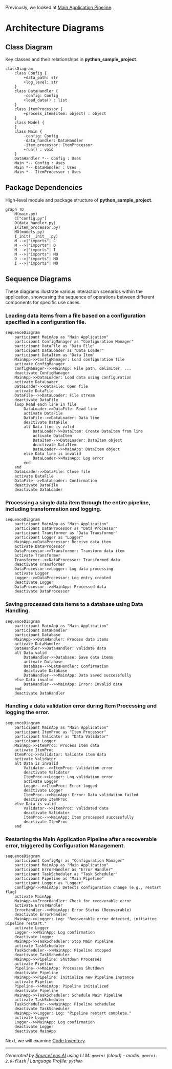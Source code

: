 Previously, we looked at [Main Application Pipeline](06_main-application-pipeline.md).

# Architecture Diagrams
## Class Diagram
Key classes and their relationships in **python_sample_project**.
```mermaid
classDiagram
    class Config {
        +data_path: str
        +log_level: str
    }
    class DataHandler {
        -config: Config
        +load_data() : list
    }
    class ItemProcessor {
        +process_item(item: object) : object
    }
    class Model {
    }
    class Main {
        -config: Config
        -data_handler: DataHandler
        -item_processor: ItemProcessor
        +run() : void
    }
    DataHandler *-- Config : Uses
    Main *-- Config : Uses
    Main *-- DataHandler : Uses
    Main *-- ItemProcessor : Uses
```
## Package Dependencies
High-level module and package structure of **python_sample_project**.
```mermaid
graph TD
    M(main.py)
    C["config.py"]
    D(data_handler.py)
    I(item_processor.py)
    MO(models.py)
    I_init(__init__.py)
    M -->|"imports"| C
    M -->|"imports"| D
    M -->|"imports"| I
    M -->|"imports"| MO
    D -->|"imports"| MO
    I -->|"imports"| MO
```
## Sequence Diagrams
These diagrams illustrate various interaction scenarios within the application, showcasing the sequence of operations between different components for specific use cases.
### Loading data items from a file based on a configuration specified in a configuration file.
```mermaid
sequenceDiagram
    participant MainApp as "Main Application"
    participant ConfigManager as "Configuration Manager"
    participant DataFile as "Data File"
    participant DataLoader as "Data Loader"
    participant DataItem as "Data Item"
    MainApp->>ConfigManager: Load configuration file
    activate ConfigManager
    ConfigManager-->>MainApp: File path, delimiter, ...
    deactivate ConfigManager
    MainApp->>DataLoader: Load data using configuration
    activate DataLoader
    DataLoader->>DataFile: Open file
    activate DataFile
    DataFile-->>DataLoader: File stream
    deactivate DataFile
    loop Read each line in file
        DataLoader->>DataFile: Read line
        activate DataFile
        DataFile-->>DataLoader: Data line
        deactivate DataFile
        alt Data line is valid
            DataLoader->>DataItem: Create DataItem from line
            activate DataItem
            DataItem-->>DataLoader: DataItem object
            deactivate DataItem
            DataLoader-->>MainApp: DataItem object
        else Data line is invalid
            DataLoader->>MainApp: Log error
        end
    end
    DataLoader->>DataFile: Close file
    activate DataFile
    DataFile-->>DataLoader: Confirmation
    deactivate DataFile
    deactivate DataLoader
```
### Processing a single data item through the entire pipeline, including transformation and logging.
```mermaid
sequenceDiagram
    participant MainApp as "Main Application"
    participant DataProcessor as "Data Processor"
    participant Transformer as "Data Transformer"
    participant Logger as "Logger"
    MainApp->>DataProcessor: Receive data item
    activate DataProcessor
    DataProcessor->>Transformer: Transform data item
    activate Transformer
    Transformer-->>DataProcessor: Transformed data
    deactivate Transformer
    DataProcessor->>Logger: Log data processing
    activate Logger
    Logger-->>DataProcessor: Log entry created
    deactivate Logger
    DataProcessor-->>MainApp: Processed data
    deactivate DataProcessor
```
### Saving processed data items to a database using Data Handling.
```mermaid
sequenceDiagram
    participant MainApp as "Main Application"
    participant DataHandler
    participant Database
    MainApp->>DataHandler: Process data items
    activate DataHandler
    DataHandler->>DataHandler: Validate data
    alt Data valid
        DataHandler->>Database: Save data items
        activate Database
        Database-->>DataHandler: Confirmation
        deactivate Database
        DataHandler-->>MainApp: Data saved successfully
    else Data invalid
        DataHandler-->>MainApp: Error: Invalid data
    end
    deactivate DataHandler
```
### Handling a data validation error during Item Processing and logging the error.
```mermaid
sequenceDiagram
    participant MainApp as "Main Application"
    participant ItemProc as "Item Processor"
    participant Validator as "Data Validator"
    participant Logger
    MainApp->>ItemProc: Process item data
    activate ItemProc
    ItemProc->>Validator: Validate item data
    activate Validator
    alt Data is invalid
        Validator-->>ItemProc: Validation error
        deactivate Validator
        ItemProc->>Logger: Log validation error
        activate Logger
        Logger-->>ItemProc: Error logged
        deactivate Logger
        ItemProc-->>MainApp: Error: Data validation failed
        deactivate ItemProc
    else Data is valid
        Validator-->>ItemProc: Validated data
        deactivate Validator
        ItemProc-->>MainApp: Item processed successfully
        deactivate ItemProc
    end
```
### Restarting the Main Application Pipeline after a recoverable error, triggered by Configuration Management.
```mermaid
sequenceDiagram
    participant ConfigMgr as "Configuration Manager"
    participant MainApp as "Main Application"
    participant ErrorHandler as "Error Handler"
    participant TaskScheduler as "Task Scheduler"
    participant Pipeline as "Main Pipeline"
    participant Logger as "Logger"
    ConfigMgr->>MainApp: Detects configuration change (e.g., restart flag)
    activate MainApp
    MainApp->>ErrorHandler: Check for recoverable error
    activate ErrorHandler
    ErrorHandler-->>MainApp: Error Status (Recoverable)
    deactivate ErrorHandler
    MainApp->>Logger: Log: "Recoverable error detected, initiating pipeline restart."
    activate Logger
    Logger-->>MainApp: Log confirmation
    deactivate Logger
    MainApp->>TaskScheduler: Stop Main Pipeline
    activate TaskScheduler
    TaskScheduler-->>MainApp: Pipeline stopped
    deactivate TaskScheduler
    MainApp->>Pipeline: Shutdown Processes
    activate Pipeline
    Pipeline-->>MainApp: Processes Shutdown
    deactivate Pipeline
    MainApp->>Pipeline: Initialize new Pipeline instance
    activate Pipeline
    Pipeline-->>MainApp: Pipeline initialized
    deactivate Pipeline
    MainApp->>TaskScheduler: Schedule Main Pipeline
    activate TaskScheduler
    TaskScheduler-->>MainApp: Pipeline scheduled
    deactivate TaskScheduler
    MainApp->>Logger: Log: "Pipeline restart complete."
    activate Logger
    Logger-->>MainApp: Log confirmation
    deactivate Logger
    deactivate MainApp
```

Next, we will examine [Code Inventory](08_code_inventory.md).


---

*Generated by [SourceLens AI](https://github.com/darijo2yahoocom/sourceLensAI) using LLM: `gemini` (cloud) - model: `gemini-2.0-flash` | Language Profile: `python`*